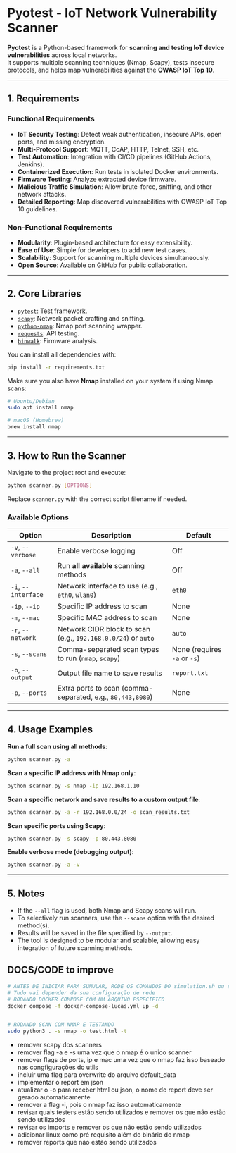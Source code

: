 # Pyotest - IoT Network Vulnerability Scanner

**Pyotest** is a Python-based framework for **scanning and testing IoT device vulnerabilities** across local networks.  
It supports multiple scanning techniques (Nmap, Scapy), tests insecure protocols, and helps map vulnerabilities against the **OWASP IoT Top 10**.

---

## 1. Requirements

### Functional Requirements

- **IoT Security Testing**: Detect weak authentication, insecure APIs, open ports, and missing encryption.
- **Multi-Protocol Support**: MQTT, CoAP, HTTP, Telnet, SSH, etc.
- **Test Automation**: Integration with CI/CD pipelines (GitHub Actions, Jenkins).
- **Containerized Execution**: Run tests in isolated Docker environments.
- **Firmware Testing**: Analyze extracted device firmware.
- **Malicious Traffic Simulation**: Allow brute-force, sniffing, and other network attacks.
- **Detailed Reporting**: Map discovered vulnerabilities with OWASP IoT Top 10 guidelines.

### Non-Functional Requirements

- **Modularity**: Plugin-based architecture for easy extensibility.
- **Ease of Use**: Simple for developers to add new test cases.
- **Scalability**: Support for scanning multiple devices simultaneously.
- **Open Source**: Available on GitHub for public collaboration.

---

## 2. Core Libraries

- [`pytest`](https://docs.pytest.org/): Test framework.
- [`scapy`](https://scapy.readthedocs.io/): Network packet crafting and sniffing.
- [`python-nmap`](https://pypi.org/project/python-nmap/): Nmap port scanning wrapper.
- [`requests`](https://requests.readthedocs.io/): API testing.
- [`binwalk`](https://github.com/ReFirmLabs/binwalk): Firmware analysis.

You can install all dependencies with:

```bash
pip install -r requirements.txt
```

Make sure you also have **Nmap** installed on your system if using Nmap scans:

```bash
# Ubuntu/Debian
sudo apt install nmap

# macOS (Homebrew)
brew install nmap
```

---

## 3. How to Run the Scanner

Navigate to the project root and execute:

```bash
python scanner.py [OPTIONS]
```

Replace `scanner.py` with the correct script filename if needed.

### Available Options

| Option               | Description                                                             | Default                  |
|----------------------|-------------------------------------------------------------------------|---------------------------|
| `-v`, `--verbose`     | Enable verbose logging                                                  | Off                       |
| `-a`, `--all`         | Run **all available** scanning methods                                 | Off                       |
| `-i`, `--interface`   | Network interface to use (e.g., `eth0`, `wlan0`)                        | `eth0`                    |
| `-ip`, `--ip`         | Specific IP address to scan                                             | None                      |
| `-m`, `--mac`         | Specific MAC address to scan                                            | None                      |
| `-r`, `--network`     | Network CIDR block to scan (e.g., `192.168.0.0/24`) or `auto`            | `auto`                    |
| `-s`, `--scans`       | Comma-separated scan types to run (`nmap`, `scapy`)                     | None (requires `-a` or `-s`) |
| `-o`, `--output`      | Output file name to save results                                        | `report.txt`              |
| `-p`, `--ports`       | Extra ports to scan (comma-separated, e.g., `80,443,8080`)               | None                      |

---

## 4. Usage Examples

**Run a full scan using all methods**:

```bash
python scanner.py -a
```

**Scan a specific IP address with Nmap only**:

```bash
python scanner.py -s nmap -ip 192.168.1.10
```

**Scan a specific network and save results to a custom output file**:

```bash
python scanner.py -a -r 192.168.0.0/24 -o scan_results.txt
```

**Scan specific ports using Scapy**:

```bash
python scanner.py -s scapy -p 80,443,8080
```

**Enable verbose mode (debugging output)**:

```bash
python scanner.py -a -v
```

---

## 5. Notes

- If the `--all` flag is used, both Nmap and Scapy scans will run.
- To selectively run scanners, use the `--scans` option with the desired method(s).
- Results will be saved in the file specified by `--output`.
- The tool is designed to be modular and scalable, allowing easy integration of future scanning methods.


## DOCS/CODE to improve
```sh
# ANTES DE INICIAR PARA SUMULAR, RODE OS COMANDOS DO simulation.sh ou simulation-lucas.sh
# Tudo vai depender da sua configuração de rede
# RODANDO DOCKER COMPOSE COM UM ARQUIVO ESPECIFICO
docker compose -f docker-compose-lucas.yml up -d


# RODANDO SCAN COM NMAP E TESTANDO
sudo python3 . -s nmap -o test.html -t

```
- remover scapy dos scanners
- remover flag -a e -s uma vez que o nmap é o unico scanner
- remover flags de ports, ip e mac uma vez que o nmap faz isso baseado nas congfigurações do utils
- incluir uma flag para overwrite do arquivo default_data
- implementar o report em json
- atualizar o -o para receber html ou json, o nome do report deve ser gerado automaticamente
- remover a flag -i, pois o nmap faz isso automaticamente
- revisar quais testers estão sendo utilizados e remover os que não estão sendo utilizados
- revisar os imports e remover os que não estão sendo utilizados
- adicionar linux como pré requisito além do binário do nmap
- remover reports que não estão sendo utilizados